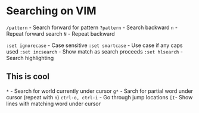 # Searching on VIM

`/pattern` - Search forward for pattern
`?pattern` - Search backward
`n` - Repeat forward search
`N` - Repeat backward


`:set ignorecase` - Case sensitive
`:set smartcase` - Use case if any caps used
`:set incsearch` - Show match as search proceeds
`:set hlsearch` - Search highlighting

## This is cool

`*` - Search for world currently under cursor
`g*` - Sarch for partial word under cursor (repeat with `n`)
`ctrl-o, ctrl-i` - Go through jump locations
`[I`- Show lines with matching word under cursor
